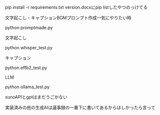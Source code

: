 
pip install -r requirements.txt
version.docxにpip listしたやつのっけてる

文字起こし・キャプションBGMプロンプト作成一気にやりたい時

python promptmade.py

文字起こし 

python whisper_test.py

キャプション 

python effb2_test.py

LLM 

python ollama_test.py


sunoAPIとgptはまだうごかない


実装済みの他の生成AIは議事録の一番下に書いてあるからほしかったら言って
